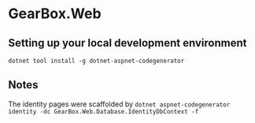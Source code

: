 # GearBox.Web

## Setting up your local development environment
```
dotnet tool install -g dotnet-aspnet-codegenerator
```

## Notes
The identity pages were scaffolded by `dotnet aspnet-codegenerator identity -dc GearBox.Web.Database.IdentityDbContext -f`